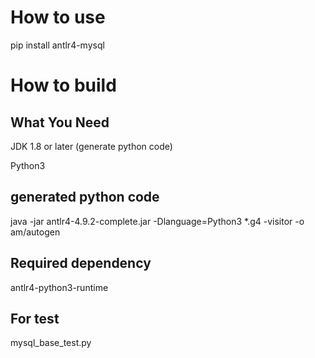 # How to use
pip install antlr4-mysql

# How to build
## What You Need

JDK 1.8 or later (generate python code)

Python3

## generated python code
java -jar antlr4-4.9.2-complete.jar -Dlanguage=Python3 *.g4 -visitor -o am/autogen
 
## Required dependency

antlr4-python3-runtime

## For test
mysql_base_test.py

